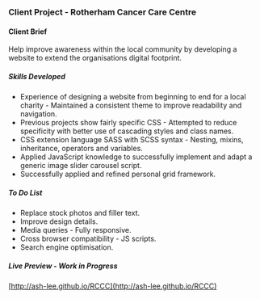 ### Client Project - Rotherham Cancer Care Centre

#### Client Brief
Help improve awareness within the local community by developing a website to extend the organisations digital footprint.

##### Skills Developed
<ul>
	<li>Experience of designing a website from beginning to end for a local charity - Maintained a consistent theme to improve readability and navigation.</li>
	<li>Previous projects show fairly specific CSS - Attempted to reduce specificity with better use of cascading styles and class names.</li>
	<li>CSS extension language SASS with SCSS syntax - Nesting, mixins, inheritance, operators and variables.</li>
	<li>Applied JavaScript knowledge to successfully implement and adapt a generic image slider carousel script.</li>
	<li>Successfully applied and refined personal grid framework.</li>
</ul>

##### To Do List
<ul>
	<li>Replace stock photos and filler text.</li>
    <li>Improve design details.</li>
	<li>Media queries - Fully responsive.</li>
	<li>Cross browser compatibility - JS scripts.</li>
	<li>Search engine optimisation.</li>
</ul>

##### Live Preview - _Work in Progress_
[http://ash-lee.github.io/RCCC](http://ash-lee.github.io/RCCC)


